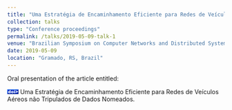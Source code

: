 ```yaml
---
title: "Uma Estratégia de Encaminhamento Eficiente para Redes de Veículos Aéreos não Tripulados de Dados Nomeados"
collection: talks
type: "Conference proceedings"
permalink: /talks/2019-05-09-talk-1
venue: "Brazilian Symposium on Computer Networks and Distributed Systems (SBRC)"
date: 2019-05-09
location: "Gramado, RS, Brazil"
---
```


Oral presentation of the article entitled: 

[![DOI](https://github.com/Renato2012/renato2012.github.io/blob/master/images/ico_doi.png)](http://dx.doi.org/10.5753/sbrc.2019.7409) 
Uma Estratégia de Encaminhamento Eficiente para Redes de Veículos Aéreos não Tripulados de Dados Nomeados.
